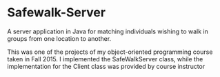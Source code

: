 # Safewalk-Server
A server application in Java for matching individuals wishing to walk in groups from one location to another. 

This was one of the projects of my object-oriented programming course taken in Fall 2015. I implemented the SafeWalkServer class, while the implementation for the Client class was provided by course instructor
